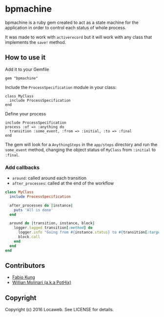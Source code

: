 bpmachine
=========

bpmachine is a ruby gem created to act as a state machine for
the application in order to control each status of whole process.

It was made to work with `activerecord` but it will work with any
class that implements the `save!` method.

How to use it
-------------

Add it to your Gemfile

    gem "bpmachine"

Include the `ProcessSpecification` module in your class:

    class MyClass
      include ProcessSpecification
    end

Define your process

    include ProcessSpecification
    process :of => :anything do
      transition :some_event, :from => :initial, :to => :final
    end

The gem will look for a `AnythingSteps` in the `app/steps` directory
and run the `some_event` method, changing the object status of
`MyClass` from `:initial` to `:final`.

### Add callbacks

- `around`: called around each transition
- `after_processes`: called at the end of the workflow

```ruby
class MyClass
  include ProcessSpecification

  after_processes do |instance|
    puts 'All is done'
  end

  around do |transition, instance, block|
    logger.tagged transition[:method] do
      logger.info "Going from #{instance.status} to #{transition[:target]}"
      block.call
    end
  end
end
```

Contributors
------------

* [Fabio Kung](http://github.com/fabiokung)
* [Willian Molinari (a.k.a PotHix)](http://pothix.com)


Copyright
---------

Copyright (c) 2016 Locaweb. See LICENSE for details.
